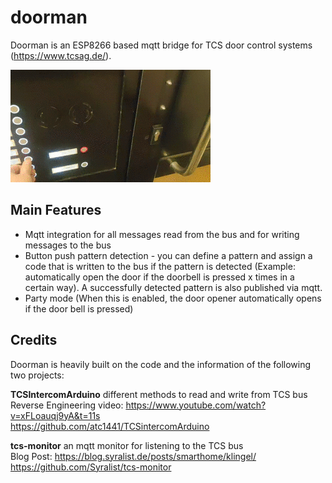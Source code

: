 # doorman
Doorman is an ESP8266 based mqtt bridge for TCS door control systems (https://www.tcsag.de/). 

![doorman opener](doc/doorman.gif)

## Main Features
 * Mqtt integration for all messages read from the bus and for writing messages to the bus
 * Button push pattern detection - you can define a pattern and assign a code that is written to the bus if the pattern is detected (Example: automatically open the door if the doorbell is pressed x times in a certain way). A successfully detected pattern is also published via mqtt. 
 * Party mode (When this is enabled, the door opener automatically opens if the door bell is pressed)

## Credits
Doorman is heavily built on the code and the information of the following two projects: 

**TCSIntercomArduino** different methods to read and write from TCS bus<br />
Reverse Engineering video: <https://www.youtube.com/watch?v=xFLoauqj9yA&t=11s><br />
<https://github.com/atc1441/TCSintercomArduino>

**tcs-monitor** an mqtt monitor for listening to the TCS bus<br />
Blog Post: <https://blog.syralist.de/posts/smarthome/klingel/>
<https://github.com/Syralist/tcs-monitor>